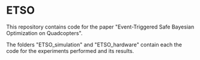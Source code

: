 # ETSO
This repository contains code for the paper "Event-Triggered Safe Bayesian Optimization on Quadcopters".

The folders "ETSO_simulation" and "ETSO_hardware" contain each the code for the experiments performed and its results.  

